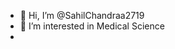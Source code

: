- 👋 Hi, I’m @SahilChandraa2719
- 👀 I’m interested in Medical Science
- <!---
SahilChandraa2719/SahilChandraa2719 is a ✨ special ✨ repository because its `README.md` (this file) appears on your GitHub profile.
You can click the Preview link to take a look at your changes.
--->
